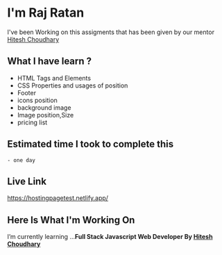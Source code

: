 




# I'm Raj Ratan
I've been Working on this assigments that has been given by our mentor [Hitesh Choudhary](https://github.com/hiteshchoudhary)</b><br>

## What I have learn ? 

- HTML Tags and Elements
- CSS Properties and usages of position
- Footer
- icons position
- background image 
- Image position,Size
- pricing list  
  
## Estimated time I took to complete this
    - one day

## Live Link
  https://hostingpagetest.netlify.app/

## Here Is What I'm Working On

  I’m currently learning  ...<strong>Full Stack Javascript Web Developer By [Hitesh Choudhary](https://github.com/hiteshchoudhary)</strong>


